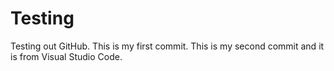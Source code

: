 # Testing
Testing out GitHub.
This is my first commit.
This is my second commit and it is from Visual Studio Code.

